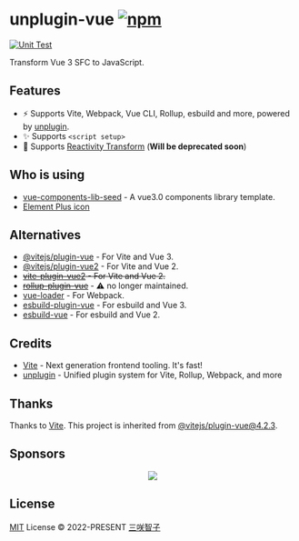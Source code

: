 # unplugin-vue [![npm](https://img.shields.io/npm/v/unplugin-vue.svg)](https://npmjs.com/package/unplugin-vue)

[![Unit Test](https://github.com/sxzz/unplugin-vue/actions/workflows/unit-test.yml/badge.svg)](https://github.com/sxzz/unplugin-vue/actions/workflows/unit-test.yml)

Transform Vue 3 SFC to JavaScript.

## Features

- ⚡️ Supports Vite, Webpack, Vue CLI, Rollup, esbuild and more, powered by [unplugin](https://github.com/unjs/unplugin).
- ✨ Supports `<script setup>`
- 💚 Supports [Reactivity Transform](https://github.com/vuejs/rfcs/discussions/369) (**Will be deprecated soon**)

## Who is using

- [vue-components-lib-seed](https://github.com/zouhangwithsweet/vue-components-lib-seed) - A vue3.0 components library template.
- [Element Plus icon](https://github.com/element-plus/element-plus-icons)

## Alternatives

- [@vitejs/plugin-vue](https://github.com/vitejs/vite-plugin-vue/tree/main/packages/plugin-vue) - For Vite and Vue 3.
- [@vitejs/plugin-vue2](https://github.com/vitejs/vite-plugin-vue2) - For Vite and Vue 2.
- ~~[vite-plugin-vue2](https://github.com/underfin/vite-plugin-vue2) - For Vite and Vue 2.~~
- ~~[rollup-plugin-vue](https://github.com/vuejs/rollup-plugin-vue)~~ - ⚠️ no longer maintained.
- [vue-loader](https://github.com/vuejs/vue-loader) - For Webpack.
- [esbuild-plugin-vue](https://github.com/egoist/esbuild-plugin-vue) - For esbuild and Vue 3.
- [esbuild-vue](https://github.com/apeschar/esbuild-vue) - For esbuild and Vue 2.

## Credits

- [Vite](https://github.com/vitejs/vite) - Next generation frontend tooling. It's fast!
- [unplugin](https://github.com/unjs/unplugin) - Unified plugin system for Vite, Rollup, Webpack, and more

## Thanks

Thanks to [Vite](https://github.com/vitejs/vite). This project is inherited from [@vitejs/plugin-vue@4.2.3](https://github.com/vitejs/vite-plugin-vue/tree/plugin-vue@4.2.3/packages/plugin-vue).

## Sponsors

<p align="center">
  <a href="https://cdn.jsdelivr.net/gh/sxzz/sponsors/sponsors.svg">
    <img src='https://cdn.jsdelivr.net/gh/sxzz/sponsors/sponsors.svg'/>
  </a>
</p>

## License

[MIT](./LICENSE) License © 2022-PRESENT [三咲智子](https://github.com/sxzz)
